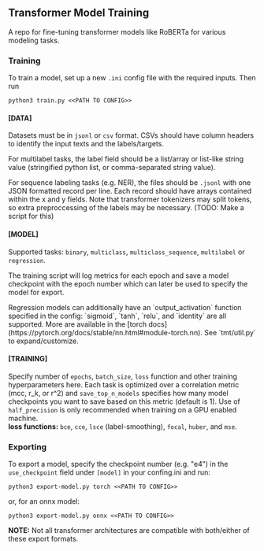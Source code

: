 ## Transformer Model Training

A repo for fine-tuning transformer models like RoBERTa for various modeling tasks.

### Training

To train a model, set up a new `.ini` config file with the required inputs. Then run
```
python3 train.py <<PATH TO CONFIG>>
```

#### [DATA]
Datasets must be in `jsonl` or `csv` format. 
CSVs should have column headers to identify the input texts and the labels/targets.
<p>For multilabel tasks, the label field should be a list/array or list-like string value (stringified python list, or comma-separated string value).</p>
<p>For sequence labeling tasks (e.g. NER), the files should be <code>.jsonl</code> with one JSON formatted record per line. Each record should have arrays contained within the x and y fields. Note that transformer tokenizers may split tokens, so extra preproccessing of the labels may be necessary. (TODO: Make a script for this)</p>

#### [MODEL]
Supported tasks: `binary`, `multiclass`, `multiclass_sequence`, `multilabel` or `regression`.
<p>The training script will log metrics for each epoch and save a model checkpoint with the epoch number which can later be used to specify the model for export.</p>
Regression models can additionally have an `output_activation` function specified in the config: `sigmoid`, `tanh`, `relu`, and `identity` are all supported. More are available in the [torch docs](https://pytorch.org/docs/stable/nn.html#module-torch.nn). See `tmt/util.py` to expand/customize.

#### [TRAINING]
Specify number of `epochs`, `batch_size`, `loss` function and other training hyperparameters here.
Each task is optimized over a correlation metric (mcc, r_k, or r^2) and `save_top_n_models` specifies how many model checkpoints you want to save based on this metric (default is 1).
Use of `half_precision` is only recommended when training on a GPU enabled machine. 
<br>**loss functions:** `bce`, `cce`, `lsce` (label-smoothing), `focal`, `huber`, and `mse`.

### Exporting
To export a model, specify the checkpoint number (e.g. "e4") in the `use_checkpoint` field under `[model]` in your confing.ini and run:
```
python3 export-model.py torch <<PATH TO CONFIG>>
```
or, for an onnx model:
```
python3 export-model.py onnx <<PATH TO CONFIG>>
```
**NOTE:** Not all transformer architectures are compatible with both/either of these export formats.
